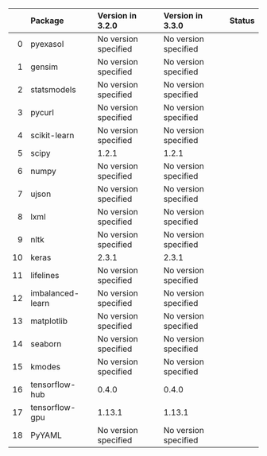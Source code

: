<!-- markdown-link-check-disable -->

|    | Package          | Version in 3.2.0     | Version in 3.3.0     | Status   |
|---:|:-----------------|:---------------------|:---------------------|:---------|
|  0 | pyexasol         | No version specified | No version specified |          |
|  1 | gensim           | No version specified | No version specified |          |
|  2 | statsmodels      | No version specified | No version specified |          |
|  3 | pycurl           | No version specified | No version specified |          |
|  4 | scikit-learn     | No version specified | No version specified |          |
|  5 | scipy            | 1.2.1                | 1.2.1                |          |
|  6 | numpy            | No version specified | No version specified |          |
|  7 | ujson            | No version specified | No version specified |          |
|  8 | lxml             | No version specified | No version specified |          |
|  9 | nltk             | No version specified | No version specified |          |
| 10 | keras            | 2.3.1                | 2.3.1                |          |
| 11 | lifelines        | No version specified | No version specified |          |
| 12 | imbalanced-learn | No version specified | No version specified |          |
| 13 | matplotlib       | No version specified | No version specified |          |
| 14 | seaborn          | No version specified | No version specified |          |
| 15 | kmodes           | No version specified | No version specified |          |
| 16 | tensorflow-hub   | 0.4.0                | 0.4.0                |          |
| 17 | tensorflow-gpu   | 1.13.1               | 1.13.1               |          |
| 18 | PyYAML           | No version specified | No version specified |          |